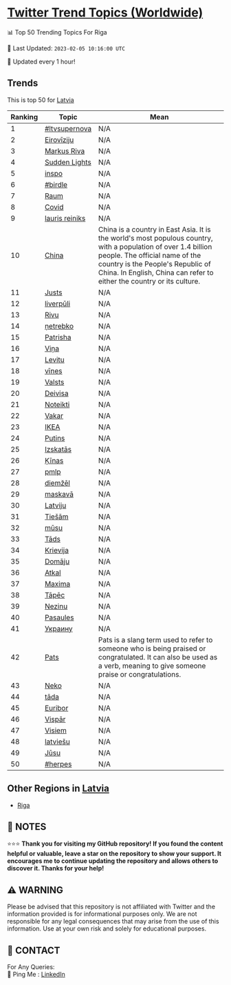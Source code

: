 [Twitter Trend Topics (Worldwide)](https://github.com/ErcinDedeoglu/Twitter-Trend-Topics)
==========


📊 Top 50 Trending Topics For Riga

📆 Last Updated: `2023-02-05 10:16:00 UTC`

🔧 Updated every 1 hour!


## Trends

This is top 50 for [Latvia](</Latvia>)

| Ranking | Topic | Mean |
| ------- | ------------ | ------------ |
| 1 | [#ltvsupernova](http://twitter.com/search?q=%23ltvsupernova) | N/A |
| 2 | [Eirovīziju](http://twitter.com/search?q=Eirov%c4%abziju) | N/A |
| 3 | [Markus Riva](http://twitter.com/search?q=Markus+Riva) | N/A |
| 4 | [Sudden Lights](http://twitter.com/search?q=Sudden+Lights) | N/A |
| 5 | [inspo](http://twitter.com/search?q=inspo) | N/A |
| 6 | [#birdle](http://twitter.com/search?q=%23birdle) | N/A |
| 7 | [Raum](http://twitter.com/search?q=Raum) | N/A |
| 8 | [Covid](http://twitter.com/search?q=Covid) | N/A |
| 9 | [lauris reiniks](http://twitter.com/search?q=lauris+reiniks) | N/A |
| 10 | [China](http://twitter.com/search?q=China) | China is a country in East Asia. It is the world's most populous country, with a population of over 1.4 billion people. The official name of the country is the People's Republic of China. In English, China can refer to either the country or its culture. |
| 11 | [Justs](http://twitter.com/search?q=Justs) | N/A |
| 12 | [liverpūli](http://twitter.com/search?q=liverp%c5%abli) | N/A |
| 13 | [Rivu](http://twitter.com/search?q=Rivu) | N/A |
| 14 | [ņetrebko](http://twitter.com/search?q=%c5%86etrebko) | N/A |
| 15 | [Patrisha](http://twitter.com/search?q=Patrisha) | N/A |
| 16 | [Viņa](http://twitter.com/search?q=Vi%c5%86a) | N/A |
| 17 | [Levitu](http://twitter.com/search?q=Levitu) | N/A |
| 18 | [vīnes](http://twitter.com/search?q=v%c4%abnes) | N/A |
| 19 | [Valsts](http://twitter.com/search?q=Valsts) | N/A |
| 20 | [Deivisa](http://twitter.com/search?q=Deivisa) | N/A |
| 21 | [Noteikti](http://twitter.com/search?q=Noteikti) | N/A |
| 22 | [Vakar](http://twitter.com/search?q=Vakar) | N/A |
| 23 | [IKEA](http://twitter.com/search?q=IKEA) | N/A |
| 24 | [Putins](http://twitter.com/search?q=Putins) | N/A |
| 25 | [Izskatās](http://twitter.com/search?q=Izskat%c4%81s) | N/A |
| 26 | [Ķīnas](http://twitter.com/search?q=%c4%b6%c4%abnas) | N/A |
| 27 | [pmlp](http://twitter.com/search?q=pmlp) | N/A |
| 28 | [diemžēl](http://twitter.com/search?q=diem%c5%be%c4%93l) | N/A |
| 29 | [maskavā](http://twitter.com/search?q=maskav%c4%81) | N/A |
| 30 | [Latviju](http://twitter.com/search?q=Latviju) | N/A |
| 31 | [Tiešām](http://twitter.com/search?q=Tie%c5%a1%c4%81m) | N/A |
| 32 | [mūsu](http://twitter.com/search?q=m%c5%absu) | N/A |
| 33 | [Tāds](http://twitter.com/search?q=T%c4%81ds) | N/A |
| 34 | [Krievija](http://twitter.com/search?q=Krievija) | N/A |
| 35 | [Domāju](http://twitter.com/search?q=Dom%c4%81ju) | N/A |
| 36 | [Atkal](http://twitter.com/search?q=Atkal) | N/A |
| 37 | [Maxima](http://twitter.com/search?q=Maxima) | N/A |
| 38 | [Tāpēc](http://twitter.com/search?q=T%c4%81p%c4%93c) | N/A |
| 39 | [Nezinu](http://twitter.com/search?q=Nezinu) | N/A |
| 40 | [Pasaules](http://twitter.com/search?q=Pasaules) | N/A |
| 41 | [Украину](http://twitter.com/search?q=%d0%a3%d0%ba%d1%80%d0%b0%d0%b8%d0%bd%d1%83) | N/A |
| 42 | [Pats](http://twitter.com/search?q=Pats) | Pats is a slang term used to refer to someone who is being praised or congratulated. It can also be used as a verb, meaning to give someone praise or congratulations. |
| 43 | [Neko](http://twitter.com/search?q=Neko) | N/A |
| 44 | [tāda](http://twitter.com/search?q=t%c4%81da) | N/A |
| 45 | [Euribor](http://twitter.com/search?q=Euribor) | N/A |
| 46 | [Vispār](http://twitter.com/search?q=Visp%c4%81r) | N/A |
| 47 | [Visiem](http://twitter.com/search?q=Visiem) | N/A |
| 48 | [latviešu](http://twitter.com/search?q=latvie%c5%a1u) | N/A |
| 49 | [Jūsu](http://twitter.com/search?q=J%c5%absu) | N/A |
| 50 | [#herpes](http://twitter.com/search?q=%23herpes) | N/A |



## Other Regions in [Latvia](</Latvia>)

* [Riga](</Latvia/Riga.md>)



## 📝 NOTES

⭐⭐⭐ **Thank you for visiting my GitHub repository! If you found the content helpful or valuable, leave a star on the repository to show your support. It encourages me to continue updating the repository and allows others to discover it. Thanks for your help!**


## ⚠️ WARNING

Please be advised that this repository is not affiliated with Twitter and the information provided is for informational purposes only. We are not responsible for any legal consequences that may arise from the use of this information. Use at your own risk and solely for educational purposes.


## 📨 CONTACT

 For Any Queries:  
            🏓 Ping Me : [LinkedIn](https://www.linkedin.com/in/ercindedeoglu/)
